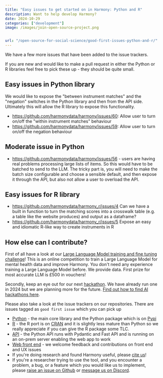 ```yaml
---
title: "Easy issues to get started on in Harmony: Python and R"
description: Want to help develop Harmony?
date: 2024-10-29
categories: ["development"]
image: /images/join-open-source-project.png


url: "/open-source-for-social-science/good-first-issues-python-and-r/"
---
```


We have a few more issues that have been added to the issue trackers.

If you are new and would like to make a pull request in either the Python or R libraries feel free to pick these up - they should be quite small.

## Easy issues in Python library

We would like to expose the "between instrument matches" and the "negation" switches in the Python library and then from the API side. Ultimately this will allow the R library to expose this functionality.

* https://github.com/harmonydata/harmony/issues/60: Allow user to turn on/off the "within instrument matches" behaviour
* https://github.com/harmonydata/harmony/issues/59: Allow user to turn on/off the negation behaviour

## Moderate issue in Python

* https://github.com/harmonydata/harmony/issues/56 - users are having real problems processing large lists of items. So this would have to be batched to send to the LLM. The tricky part is, you will need to make the batch size configurable and choose a sensible default, and then expose it through the API, but also not allow a user to overload the API.

## Easy issues for R library

* https://github.com/harmonydata/harmony_r/issues/4  Can we have a built in function to turn the matching scores into a crosswalk table (e.g. a table like the website produces) and output as a dataframe? 
* https://github.com/harmonydata/harmony_r/issues/5 Expose an easy and idiomatic R-like way to create instruments in R

## How else can I contribute?

First of all have a look at our [Large Language Model training and fine tuning challenge](/doxa/)! This is an online competition to train a Large Language Model for mental health data and improve Harmony. You don't need any experience training a Large Language Model before. We provide data. First prize for most accurate LLM is £500 in vouchers!

Secondly, keep an eye out for our next [hackathon](/open-source-for-social-science/hackathon/). We have already run one in 2024 but we are planning more for the future. [Find out how to find AI hackathons here](https://fastdatascience.com/ai-in-research/ai-hackathon-machine-learning-hackathon/).

Please also take a look at the issue trackers on our repositories. There are issues tagged as `good first issue` which you can pick up
   * [Python](https://github.com/harmonydata/harmony) - the main core library and the Python package which is on [Pypi](https://pypi.org/project/harmonydata/)
   * [R](https://github.com/harmonydata/harmony_r) - the R port is on [CRAN](https://cran.r-project.org/web/packages/harmonydata/index.html) and it is slightly less mature than Python so we really appreciate if you can give the R package some TLC.
   * [API](https://github.com/harmonydata/harmonyapi) - the Python API runs with Pydantic and Fast API and is running on an on-prem server enabling the web app to work
   * [Web front end](https://github.com/harmonydata/app) - we welcome feedback and contributions on front end and UX issues
* If you're doing research and found Harmony useful, please [cite us](/ai-in-mental-health/bmc-psychiatry-paper/)!
* If you're a researcher trying to use the tool, and you encounter a problem, a bug, or a feature which you would like us to implement, please [raise an issue on Github](https://github.com/harmonydata/harmony) or [message us on Discord](https://discord.gg/harmonydata).
